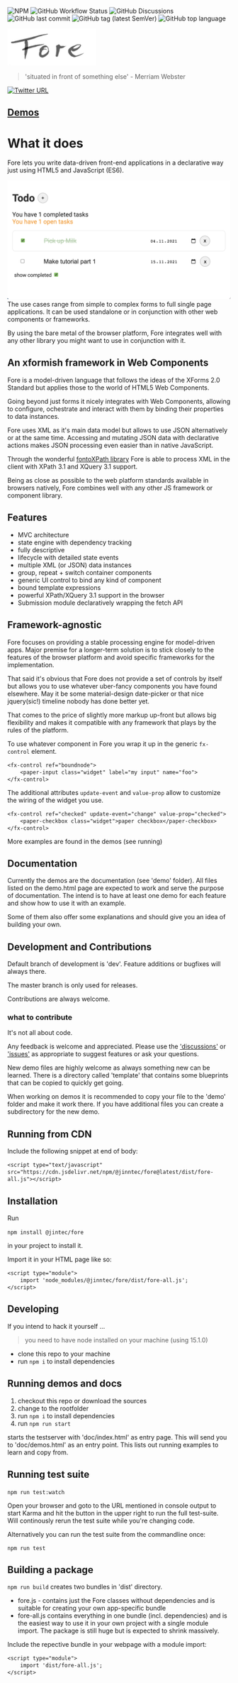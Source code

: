 ![NPM](https://img.shields.io/npm/l/@jinntec/fore)
![GitHub Workflow Status](https://img.shields.io/github/workflow/status/jinntec/fore/CI)
![GitHub Discussions](https://img.shields.io/github/discussions/jinntec/fore)
![GitHub last commit](https://img.shields.io/github/last-commit/jinntec/fore)
![GitHub tag (latest SemVer)](https://img.shields.io/github/v/tag/jinntec/fore)
![GitHub top language](https://img.shields.io/github/languages/top/jinntec/fore)




![logo](resources/images/light-200.png)

>'situated in front of something else' - Merriam Webster

[![Twitter URL](https://img.shields.io/twitter/url?style=social&url=https%3A%2F%2Ftwitter.com%2FJinnForeTec)](https://twitter.com/JinnForeTec) 

## [Demos](https://jinntec.github.io/Fore)

# What it does

Fore lets you write data-driven front-end applications in a declarative way
just using HTML5 and JavaScript (ES6). 

![todo](resources/images/todo-screen.png)
The use cases range from simple to complex forms to full single page
applications. It can be used standalone or in conjunction with other web 
components or frameworks. 

By using the bare metal of the browser
platform, Fore integrates well with any other library you might want to use in
conjunction with it.


## An xformish framework in Web Components

Fore is a model-driven language that follows the ideas of the XForms 2.0
Standard but applies those to the world of HTML5 Web Components.
 
Going beyond just forms it nicely integrates with Web Components, allowing to configure, 
ochestrate and interact with them by binding their properties to data instances.

Fore uses XML as it's main data model but allows to use JSON alternatively or at the same time. Accessing and mutating JSON data with declarative
actions makes JSON processing even easier than in native JavaScript.

Through the wonderful [fontoXPath library](https://github.com/FontoXML/fontoxpath) Fore is able to process XML in the client with XPath 3.1 and 
XQuery 3.1 support.

Being as close as possible to the web platform standards available in browsers natively, Fore combines well with any other 
JS framework or component library.


## Features

* MVC architecture 
* state engine with dependency tracking
* fully descriptive
* lifecycle with detailed state events
* multiple XML (or JSON) data instances
* group, repeat + switch container components
* generic UI control to bind any kind of component 
* bound template expressions
* powerful XPath/XQuery 3.1 support in the browser
* Submission module declaratively wrapping the fetch API

## Framework-agnostic

Fore focuses on providing a stable processing engine for model-driven
apps. Major premise for a longer-term solution is to stick closely to the features
of the browser platform and avoid specific frameworks for the implementation.

That said it's obvious that Fore does not provide a set of controls
by itself but allows you to use whatever uber-fancy components you have
found elsewhere. May it be some material-design date-picker or 
that nice jquery(sic!) timeline nobody has done better yet. 

That comes to the price of slightly more markup up-front
but allows big flexibility and makes it compatible with any framework
that plays by the rules of the platform.

To use whatever component in Fore you wrap it up in the generic
`fx-control` element.

```
<fx-control ref="boundnode">
    <paper-input class="widget" label="my input" name="foo">
</fx-control>
```

The additional attributes `update-event` and `value-prop` allow to 
customize the wiring of the widget you use. 

```
<fx-control ref="checked" update-event="change" value-prop="checked">
    <paper-checkbox class="widget">paper checkbox</paper-checkbox>
</fx-control>
```

More examples are found in the demos (see running)

## Documentation

Currently the demos are the documentation (see 'demo' folder). All files listed on the demo.html page are expected to work
and serve the purpose of documentation. The intend is to have at least one demo
for each feature and show how to use it with an example.

Some of them also offer some explanations and should give you an idea of building your own.

## Development and Contributions

Default branch of development is 'dev'.
Feature additions or bugfixes will always there.

The master branch is only used for releases. 

Contributions are always welcome.  

### what to contribute

It's not all about code. 

Any feedback is welcome and appreciated. Please use the ['discussions'](https://github.com/Jinntec/Fore/discussions) or
['issues'](https://github.com/Jinntec/Fore/issues) as appropriate to suggest features or ask your questions.

New demo files are highly welcome as always something new can be learned. 
There is a directory called 'template' that contains some blueprints that can be copied to quickly get going.

When working on demos it is recommended to copy your file to the 'demo' folder
and make it work there. If you have additional files you can create
a subdirectory for the new demo.

## Running from CDN

Include the following snippet at end of body:

```
<script type="text/javascript" src="https://cdn.jsdelivr.net/npm/@jinntec/fore@latest/dist/fore-all.js"></script>
```
## Installation

Run

```npm install @jintec/fore```

in your project to install it.

Import it in your HTML page like so:

```
<script type="module">
    import 'node_modules/@jinntec/fore/dist/fore-all.js';
</script>
```

## Developing

If you intend to hack it yourself ...

> you need to have node installed on your machine (using 15.1.0)

* clone this repo to your machine
* run `npm i` to install dependencies

## Running demos and docs

1. checkout this repo or download the sources
1. change to the rootfolder
1. run `npm i` to install dependencies
1. run `npm run start`

starts the testserver with 'doc/index.html' as entry page. This will send you to 'doc/demos.html' as an
entry point. This lists out running examples to learn and copy from.

## Running test suite

`npm run test:watch`
 
Open your browser and goto to the URL mentioned in console output to start Karma and hit the button in the upper right to run the full test-suite. Will
continously rerun the test suite while you're changing code.

Alternatively you can run the test suite from the commandline once:
```
npm run test
```

## Building a package

```npm run build``` creates two bundles in 'dist' directory.

* fore.js - contains just the Fore classes without dependencies and is suitable for creating your own app-specific bundle
* fore-all.js contains everything in one bundle (incl. dependencies) and is the easiest way to use it in your own project with a single module import. 
The package is still huge but is expected to shrink massively.

Include the repective bundle in your webpage with a module import:
```
<script type="module">
    import 'dist/fore-all.js';
</script>
```


